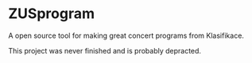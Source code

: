 # ZUSprogram
A open source tool for making great concert programs from Klasifikace.

This project was never finished and is probably depracted.
